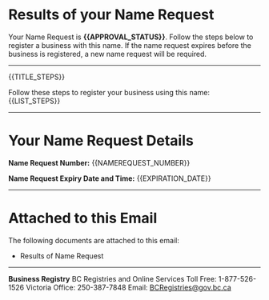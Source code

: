 # Results of your Name Request

Your Name Request is **{{APPROVAL_STATUS}}**. Follow the steps below to register a business with this name. If the name request expires before the business is registered, a new name request will be required.

---

{{TITLE_STEPS}}

Follow these steps to register your business using this name:
{{LIST_STEPS}}

---

# Your Name Request Details

**Name Request Number:**
{{NAMEREQUEST_NUMBER}}

**Name Request Expiry Date and Time:**
{{EXPIRATION_DATE}}

---

# Attached to this Email

The following documents are attached to this email:

* Results of Name Request

---

**Business Registry**
BC Registries and Online Services
Toll Free: 1-877-526-1526
Victoria Office: 250-387-7848
Email: [BCRegistries@gov.bc.ca](BCRegistries@gov.bc.ca)